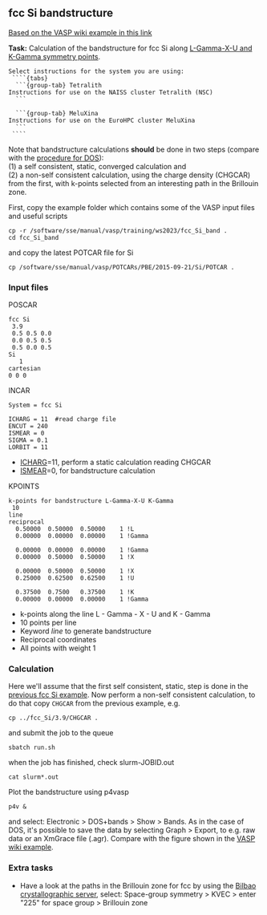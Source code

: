 ## fcc Si bandstructure

[Based on the VASP wiki example in this link](https://www.vasp.at/wiki/index.php/Fcc_Si_bandstructure)

**Task:** Calculation of the bandstructure for fcc Si along [L-Gamma-X-U and K-Gamma symmetry points](https://www.cryst.ehu.es/cgi-bin/cryst/programs/nph-kv-list?gnum=225&fig=fm3qmf&what=data).

`````{callout} System-specific instructions
Select instructions for the system you are using:
 ````{tabs}
  ```{group-tab} Tetralith
Instructions for use on the NAISS cluster Tetralith (NSC)
  ```

  ```{group-tab} MeluXina
Instructions for use on the EuroHPC cluster MeluXina
  ```
 ````
`````
Note that bandstructure calculations **should** be done in two steps (compare with the [procedure for DOS](../fcc_Si_DOS)): \
(1) a self consistent, static, converged calculation and \
(2) a non-self consistent calculation, using the charge density (CHGCAR) from the first, with k-points selected from an interesting path in the Brillouin zone.

First, copy the example folder which contains some of the VASP input files and useful scripts 

    cp -r /software/sse/manual/vasp/training/ws2023/fcc_Si_band .
    cd fcc_Si_band

and copy the latest POTCAR file for Si

    cp /software/sse/manual/vasp/POTCARs/PBE/2015-09-21/Si/POTCAR .

### Input files

POSCAR

    fcc Si
     3.9
     0.5 0.5 0.0
     0.0 0.5 0.5
     0.5 0.0 0.5
    Si
       1
    cartesian
    0 0 0

INCAR

    System = fcc Si

    ICHARG = 11  #read charge file
    ENCUT = 240
    ISMEAR = 0
    SIGMA = 0.1
    LORBIT = 11

* [ICHARG](https://www.vasp.at/wiki/index.php/ICHARG)=11, perform a static calculation reading CHGCAR
* [ISMEAR](https://www.vasp.at/wiki/index.php/ISMEAR)=0, for bandstructure calculation

KPOINTS

    k-points for bandstructure L-Gamma-X-U K-Gamma
     10
    line
    reciprocal
      0.50000  0.50000  0.50000    1 !L
      0.00000  0.00000  0.00000    1 !Gamma

      0.00000  0.00000  0.00000    1 !Gamma
      0.00000  0.50000  0.50000    1 !X

      0.00000  0.50000  0.50000    1 !X
      0.25000  0.62500  0.62500    1 !U

      0.37500  0.7500   0.37500    1 !K
      0.00000  0.00000  0.00000    1 !Gamma

* k-points along the line L - Gamma - X - U and K - Gamma
* 10 points per line
* Keyword *line* to generate bandstructure
* Reciprocal coordinates
* All points with weight 1

 
### Calculation

Here we'll assume that the first self consistent, static, step is done in the [previous fcc Si example](../fcc_Si). Now perform a non-self consistent calculation, to do that copy `CHGCAR` from the previous example, e.g.

    cp ../fcc_Si/3.9/CHGCAR .
    
and submit the job to the queue

    sbatch run.sh

when the job has finished, check slurm-JOBID.out

    cat slurm*.out

Plot the bandstructure using p4vasp

    p4v &

and select: Electronic > DOS+bands > Show > Bands. As in the case of DOS, it's possible to save the data by selecting Graph > Export, to e.g. raw data or an XmGrace file (.agr). Compare with the figure shown in the [VASP wiki example](https://www.vasp.at/wiki/index.php/Fcc_Si_bandstructure).
    
### Extra tasks

* Have a look at the paths in the Brillouin zone for fcc by using the [Bilbao crystallographic server](https://www.cryst.ehu.es/), select: Space-group symmetry > KVEC > enter "225" for space group > Brillouin zone

